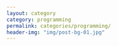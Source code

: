 ```yaml
---
layout: category
category: programming
permalink: categories/programming/
header-img: "img/post-bg-01.jpg"
---
```

